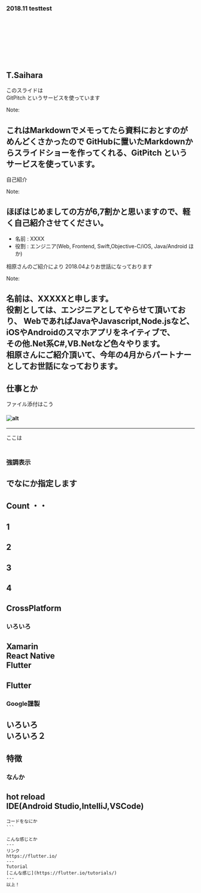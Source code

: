 ### 2018.11 testtest
　  

　  
　  
　  
T.Saihara
---
このスライドは  
GitPitch というサービスを使っています

Note:

これはMarkdownでメモってたら資料におとすのがめんどくさかったので
GitHubに置いたMarkdownからスライドショーを作ってくれる、GitPitch
というサービスを使っています。
---
自己紹介

Note:

ほぼはじめましての方が6,7割かと思いますので、軽く自己紹介させてください。
---
- 名前 : XXXX
- 役割 : エンジニア(Web, Frontend, Swift,Objective-C/iOS, Java/Android ほか)


相原さんのご紹介により 2018.04よりお世話になっております

Note:

名前は、XXXXXと申します。  
役割としては、エンジニアとしてやらせて頂いており、
WebであればJavaやJavascript,Node.jsなど、iOSやAndroidのスマホアプリをネイティブで、  
その他.Net系C#,VB.Netなど色々やります。  
相原さんにご紹介頂いて、今年の4月からパートナーとしてお世話になっております。
---
仕事とか
---
ファイル添付はこう
#### ![alt](assets/AddPitchmeYaml.png)
---
ここは  
　  
### 強調表示  

でなにか指定します  
　  
Count ・・
---
1
---
2
---
3
---
4
---
CrossPlatform
---
### いろいろ
Xamarin  
React Native  
Flutter  
---
Flutter
---
### Google謹製
いろいろ  
いろいろ２
---
特徴
---
### なんか
hot reload  
IDE(Android Studio,IntelliJ,VSCode)
---
```　  
コードをなにか
```　  

こんな感じとか
---
リンク
https://flutter.io/
---
Tutorial     
[こんな感じ](https://flutter.io/tutorials/)
---
以上！
